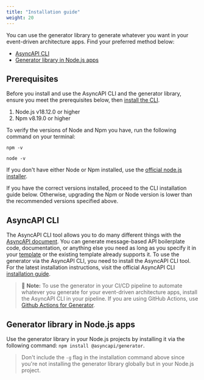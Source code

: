 ```yaml
---
title: "Installation guide"
weight: 20
---
```


You can use the generator library to generate whatever you want in your event-driven architecture apps. Find your preferred method below:
- [AsyncAPI CLI](#asyncapi-cli)
- [Generator library in Node.js apps](#generator-library-in-nodejs-apps)
  
## Prerequisites
Before you install and use the AsyncAPI CLI and the generator library, ensure you meet the prerequisites below, then [install the CLI](#installation).
1. Node.js v18.12.0 or higher
2. Npm v8.19.0 or higher
   
To verify the versions of Node and Npm you have, run the following command on your terminal:
```
npm -v
```
```
node -v
```

If you don't have either Node or Npm installed, use the [official node.js installer](https://nodejs.org/en/download/).

If you have the correct versions installed, proceed to the CLI installation guide below. Otherwise, upgrading the Npm or Node version is lower than the recommended versions specified above.

## AsyncAPI CLI
The AsyncAPI CLI tool allows you to do many different things with the [AsyncAPI document](asyncapi-document). You can generate message-based API boilerplate code, documentation, or anything else you need as long as you specify it in your [template](template) or the existing template already supports it. To use the generator via the AsyncAPI CLI, you need to install the AsyncAPI CLI tool. For the latest installation instructions, visit the official AsyncAPI CLI [installation guide](https://www.asyncapi.com/docs/tools/cli/installation).

> :memo: **Note:**  To use the generator in your CI/CD pipeline to automate whatever you generate for your event-driven architecture apps, install the AsyncAPI CLI in your pipeline. If you are using GitHub Actions, use [Github Actions for Generator](https://github.com/marketplace/actions/generator-for-asyncapi-documents).

## Generator library in Node.js apps
Use the generator library in your Node.js projects by installing it via the following command: `npm install @asyncapi/generator`.

> Don't include the `-g` flag in the installation command above since you're not installing the generator library globally but in your Node.js project.
